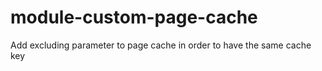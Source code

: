 # module-custom-page-cache
Add excluding parameter to page cache in order to have the same cache key
